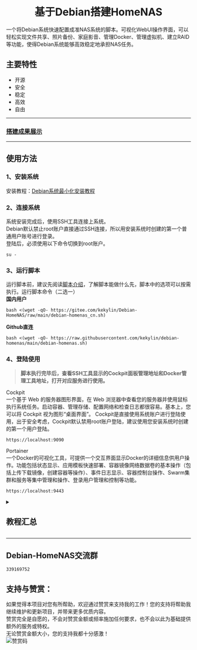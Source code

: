 <h1 align="center">基于Debian搭建HomeNAS<br />
</h1>

一个将Debian系统快速配置成准NAS系统的脚本。可视化WebUI操作界面，可以轻松实现文件共享、照片备份、家庭影音、管理Docker、管理虚拟机、建立RAID等功能，使得Debian系统能够高效稳定地承担NAS任务。

## 主要特性
- 开源
- 安全
- 稳定
- 高效
- 自由
---
### [搭建成果展示](https://github.com/kekylin/Debian-HomeNAS/blob/main/Docs/%E6%88%90%E6%9E%9C%E5%B1%95%E7%A4%BA.md)
---

## 使用方法
### 1、安装系统
安装教程：[Debian系统最小化安装教程](https://github.com/kekylin/Debian-HomeNAS/blob/main/Docs/Debian%E7%B3%BB%E7%BB%9F%E6%9C%80%E5%B0%8F%E5%8C%96%E5%AE%89%E8%A3%85%E6%95%99%E7%A8%8B.md)
### 2、连接系统
系统安装完成后，使用SSH工具连接上系统。  
Debian默认禁止root账户直接通过SSH连接，所以用安装系统时创建的第一个普通用户账号进行登录。  
登陆后，必须使用以下命令切换到root账户。
  ```shell
su -
  ```

### 3、运行脚本
运行脚本前，建议先阅读[脚本介绍](https://github.com/kekylin/Debian-HomeNAS/blob/main/Docs/%E8%84%9A%E6%9C%AC%E4%BB%8B%E7%BB%8D.md)，了解脚本能做什么先，脚本中的选项可以按需执行。运行脚本命令（二选一）  
**国内用户**
  ```shell
bash <(wget -qO- https://gitee.com/kekylin/Debian-HomeNAS/raw/main/debian-homenas_cn.sh)
  ```
**Github直连**
  ```shell
bash <(wget -qO- https://raw.githubusercontent.com/kekylin/debian-homenas/main/debian-homenas.sh)
  ```

### 4、登陆使用
> **脚本执行完毕后，查看SSH工具显示的Cockpit面板管理地址和Docker管理工具地址，打开对应服务进行使用。**

Cockpit  
一个基于 Web 的服务器图形界面，在 Web 浏览器中查看您的服务器并使用鼠标执行系统任务。启动容器、管理存储、配置网络和检查日志都很容易。基本上，您可以将 Cockpit 视为图形“桌面界面”。
Cockpit是直接使用系统账户进行登陆使用，出于安全考虑，Cockpit默认禁用root账户登陆，建议使用您安装系统时创建的第一个用户登陆。
  ```shell
https://localhost:9090
  ```
Portainer  
一个Docker的可视化工具，可提供一个交互界面显示Docker的详细信息供用户操作。功能包括状态显示、应用模板快速部署、容器镜像网络数据卷的基本操作（包括上传下载镜像，创建容器等操作）、事件日志显示、容器控制台操作、Swarm集群和服务等集中管理和操作、登录用户管理和控制等功能。
  ```shell
https://localhost:9443
  ```

<details>
  <summary><h2>教程汇总</h2></summary>
欢迎阅读本项目。在此，我想对本项目的内容做出以下免责声明：
  
<br>内容来源： 本项目的内容主要来源于互联网，以及我个人在学习和探索过程中的知识总结。我会尽可能保证内容的准确性和可靠性，但不对信息的完整性和及时性做出任何担保。

<br>版权保护： 本项目的所有原创内容均采用 CC BY 4.0 许可协议。欢迎个人或非商业性使用者在遵守此协议的前提下引用或转载内容。转载时请注明出处并附上项目的链接。对于任何形式的商业使用或修改内容，须在遵守该许可协议的同时保留原作者信息并注明来源。

<br>内容时效性： 鉴于技术和知识的发展迅速，本项目中的一些内容可能会随着时间的推移而失去实用性或准确性。我会尽力更新和修订内容，以保持其新鲜和准确，但无法对过时内容负责。

<br>侵权联系： 我尊重他人的知识产权和版权，如果您认为本项目的内容侵犯了您的权益，请通过项目中提供的联系方式与我取得联系。一旦确认侵权行为，我将会立即采取措施删除相关内容或做出调整。

<br>最后，希望您在阅读本项目时能够理解并遵守以上免责声明。感谢您的支持和理解！
<h3>项目简介</h3>
<a href="https://github.com/kekylin/Debian-HomeNAS/blob/main/Docs/%E6%88%90%E6%9E%9C%E5%B1%95%E7%A4%BA.md">搭建成果展示</a><br>
<a href="https://github.com/kekylin/Debian-HomeNAS/blob/main/Docs/%E8%84%9A%E6%9C%AC%E4%BB%8B%E7%BB%8D.md">脚本介绍（使用前阅读）</a><br>

<h3>Debian系统相关教程</h3>
<a href="https://docs.qq.com/doc/p/ac7a498302fca24ec7f0d002820ee32eceb03c13">基于Debian搭建HomeNAS图文教程</a><br>
<a href="https://github.com/kekylin/Debian-HomeNAS/blob/main/Docs/Debian%E7%B3%BB%E7%BB%9F%E6%9C%80%E5%B0%8F%E5%8C%96%E5%AE%89%E8%A3%85%E6%95%99%E7%A8%8B.md">Debian系统最小化安装教程</a><br>
<a href="https://github.com/kekylin/Debian-HomeNAS/blob/main/Docs/Debian%E7%B3%BB%E7%BB%9F%E9%80%9A%E8%BF%87Cockpit%E9%9D%A2%E6%9D%BF%E7%9B%B4%E9%80%9A%E7%A1%AC%E7%9B%98%E5%AE%89%E8%A3%85%E9%BB%91%E7%BE%A4%E6%99%96.md">Debian系统通过Cockpit面板直通硬盘安装黑群晖</a><br>


<h3>Docker相关教程</h3>
<a href="https://docs.qq.com/doc/p/359de0f852ffbf9ba159dbec3ddcf119c33462f2">HomePage导航页部署教程</a><br>

<h3>B站视频</h3>
<a href="https://www.bilibili.com/video/BV16w4m1m78x">基于Linux搭建HomeNAS最终效果展示(Debian/Ubuntu)</a><br>
<a href="https://www.bilibili.com/video/BV1az42117pt">基于Debian搭建HomeNAS系列教程之系统安装篇</a><br>
<a href="https://www.bilibili.com/video/BV1EU411d7PM">只需8分钟，快速将Debian系统配置成准NAS系统</a><br>
<a href="https://www.bilibili.com/video/BV1vZ421H74n">一首歌的时间，在Debian系统直通硬盘安装黑群晖</a><br>
<a href="https://www.bilibili.com/video/BV1apYXeyEHT">以可视化面板展示NAS服务外网访问来源_Nginx日志监控</a><br>
  
</details>

---
## Debian-HomeNAS交流群
  ```shell
339169752
  ```
## 支持与赞赏：
如果觉得本项目对您有所帮助，欢迎通过赞赏来支持我的工作！您的支持将帮助我继续维护和更新项目，并带来更多优质内容。  
赞赏完全是自愿的，不会对赞赏金额或频率施加任何要求，也不会以此为基础提供额外的服务或特权。  
无论赞赏金额大小，您的支持我都十分感激！  
![赞赏码](https://github.com/user-attachments/assets/0e79f8b6-fc8b-41d7-80b2-7bd8ce2f1dee)



